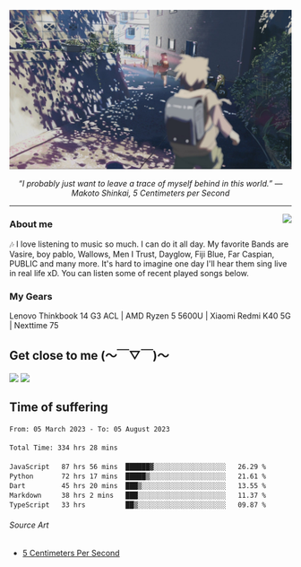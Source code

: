 ![header](asset/header.jpg)
<p align="center"><i>“I probably just want to leave a trace of myself behind in this world.” ― Makoto Shinkai, 5 Centimeters per Second</i></p>

---

<a href="https://open.spotify.com/playlist/6hyAjJOdQf5xbhQl3a3Kff?si=dc332f50a11744ab"><img align="right" display="inline-block" vertical-align="right" src="https://spotify-recently-played-readme.vercel.app/api?user=31v5dhuuhzkkvv4cqimaphde2x6i&count=5&width=350"></a>


### About me

🎶 I love listening to music so much. I can do it all day. My favorite Bands are Vasire, boy pablo, Wallows, Men I Trust, Dayglow, Fiji Blue, Far Caspian, PUBLIC and many more. It's hard to imagine one day I'll hear them sing live in real life xD. You can listen some of recent played songs below.

### My Gears

Lenovo Thinkbook 14 G3 ACL | AMD Ryzen 5 5600U | Xiaomi Redmi K40 5G | Nexttime 75 

## Get close to me (～￣▽￣)～

<div>
<a href="https://dsc.bio/JetEra"><img src="https://img.shields.io/badge/Discord-5865F2?style=for-the-badge&logo=discord&logoColor=white"></a> <a href="https://open.spotify.com/user/31v5dhuuhzkkvv4cqimaphde2x6i">
<img src="https://img.shields.io/badge/Spotify-1ED760?&style=for-the-badge&logo=spotify&logoColor=white"></a>
</div>

## Time of suffering

<!--START_SECTION:waka-->

```txt
From: 05 March 2023 - To: 05 August 2023

Total Time: 334 hrs 28 mins

JavaScript   87 hrs 56 mins  ██████▓░░░░░░░░░░░░░░░░░░   26.29 %
Python       72 hrs 17 mins  █████▒░░░░░░░░░░░░░░░░░░░   21.61 %
Dart         45 hrs 20 mins  ███▒░░░░░░░░░░░░░░░░░░░░░   13.55 %
Markdown     38 hrs 2 mins   ███░░░░░░░░░░░░░░░░░░░░░░   11.37 %
TypeScript   33 hrs          ██▒░░░░░░░░░░░░░░░░░░░░░░   09.87 %
```

<!--END_SECTION:waka-->

###### Source Art

-  [5 Centimeters Per Second](https://wallhaven.cc/w/nrowq1)

